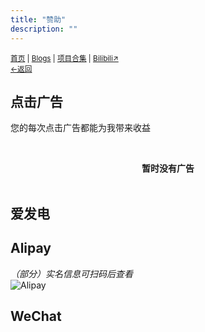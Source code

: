 ```yaml
---
title: "赞助"
description: ""
---
```

<small id="old_menu"><a href="/">首页</a> | <a href="/blogs">Blogs</a> | <a href="/Project">项目合集</a> | <a href="https://space.bilibili.com/1987247870">Bilibili↗</a><br><a href="./">←返回</a></small><br>

## 点击广告
您的每次点击广告都能为我带来收益<br>

<br><center>**暂时没有广告**</center><br>

## 爱发电
## Alipay
*（部分）实名信息可扫码后查看*<br>
![](https://s1.ax1x.com/2023/02/06/pS6ji8g.jpg "Alipay")
## WeChat

<script src="https://rs.kdxiaoyi.top/res/scripts/js/sober.min.js"></script><script src="https://rs.kdxiaoyi.top/res/scripts/js/md-newUI-render.js"></script>